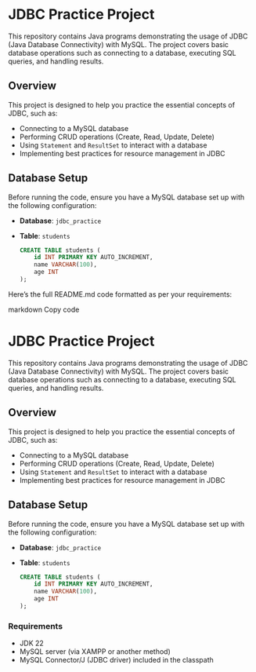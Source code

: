 # JDBC Practice Project

This repository contains Java programs demonstrating the usage of JDBC (Java Database Connectivity) with MySQL. The project covers basic database operations such as connecting to a database, executing SQL queries, and handling results.

## Overview
This project is designed to help you practice the essential concepts of JDBC, such as:
- Connecting to a MySQL database
- Performing CRUD operations (Create, Read, Update, Delete)
- Using `Statement` and `ResultSet` to interact with a database
- Implementing best practices for resource management in JDBC

## Database Setup
Before running the code, ensure you have a MySQL database set up with the following configuration:
- **Database**: `jdbc_practice`
- **Table**: `students`

  ```sql
  CREATE TABLE students (
      id INT PRIMARY KEY AUTO_INCREMENT,
      name VARCHAR(100),
      age INT
  );

Here’s the full README.md code formatted as per your requirements:

markdown
Copy code
# JDBC Practice Project

This repository contains Java programs demonstrating the usage of JDBC (Java Database Connectivity) with MySQL. The project covers basic database operations such as connecting to a database, executing SQL queries, and handling results.

## Overview
This project is designed to help you practice the essential concepts of JDBC, such as:
- Connecting to a MySQL database
- Performing CRUD operations (Create, Read, Update, Delete)
- Using `Statement` and `ResultSet` to interact with a database
- Implementing best practices for resource management in JDBC

## Database Setup
Before running the code, ensure you have a MySQL database set up with the following configuration:
- **Database**: `jdbc_practice`
- **Table**: `students`

  ```sql
  CREATE TABLE students (
      id INT PRIMARY KEY AUTO_INCREMENT,
      name VARCHAR(100),
      age INT
  );
### Requirements
- JDK 22
- MySQL server (via XAMPP or another method)
- MySQL Connector/J (JDBC driver) included in the classpath